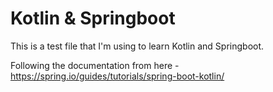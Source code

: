 # Kotlin & Springboot

This is a test file that I'm using to learn Kotlin and Springboot.

Following the documentation from here - https://spring.io/guides/tutorials/spring-boot-kotlin/